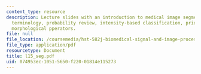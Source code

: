 ```yaml
---
content_type: resource
description: Lecture slides with an introduction to medical image segmentation, applications,
  terminology, probability review, intensity-based classification, prior models, and
  morphological pperators.
file: null
file_location: /coursemedia/hst-582j-biomedical-signal-and-image-processing-spring-2007/074953ec10515650f22001814e115273_l15_seg.pdf
file_type: application/pdf
resourcetype: Document
title: l15_seg.pdf
uid: 074953ec-1051-5650-f220-01814e115273
---
```

